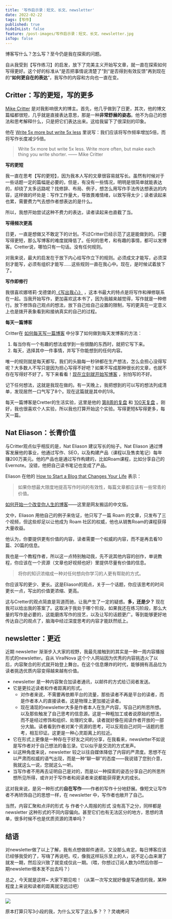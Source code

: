 ```yaml
---
title: '写作启示录：短文、长文、newsletter'
date: 2022-02-22
tags: [写作]
published: true
hideInList: false
feature: /post-images/写作启示录：短文、长文、newsletter.jpg
isTop: false
---
```


博客写什么？怎么写？至今仍是我在探索的问题。

<!--more-->

自从我受到【写作练习】的启发，放下了完美主义开始写文章，就一直在探索如何写得更好。这个好的标准从“是否把事情说清楚了”到“是否得到有效反馈”再到现在的“**如何更自在的表达**”，我写作的内容和方向也一直在变。



## Critter：写的更短，写的更多

[Mike Critter](http://critter.blog/) 是对我影响很大的博主。首先，他几乎做到了日更，其次，他的博文篇幅都很短，几乎就是直接表达意思，那是一种**非常舒展的姿态**。他不为自己的想法和思考解释什么，只是把它们表达出来。这给我留下了很深刻的印象。

他在  [Write 5x more but write 5x less](https://critter.blog/2020/10/02/write-5x-more-but-write-5x-less/)  里说写：我们应该将写作频率增加5倍，而将写作长度减少5倍。

> Write 5x more but write 5x less. Write more often, but make each thing you write shorter. 
> —— Mike Critter

**写的更短**

我一直在思考【写的更短】，因为我本人写的文章很容易就写长。虽然有时候对于一些话题一定的篇幅是必要的，但是，有没有一些情况，明明是很简单就能表达的，却绕了太多远路呢？找修辞、布局、例子，想怎么用写作手法传达想表达的内容，这样做的坏处是：写作工作量大，导致畏难情绪，以致写得太少；读者读起来也累，需要费力气去想作者想表达的是什么。

所以，我想开始尝试这种不费力的表达，读者读起来也直截了当。

**写得频次更高**

日更，一直是想做又不敢定下的计划。不过Critter已经示范了这是能做到的。只要写得更短，那么写博客的难度就降低了。任何的思考，和有趣的事情，都可以发博客。Cretter说，哪怕只有一句话。没有任何规则。

对我来说，最大的启发在于放下内心给写作立下的规则。必须成文才能写，必须深刻才能写，必须有组织才能写......这些规则一直在我心中。现在，是时候试着放下了。

**写作即修行**

我很喜欢娜塔莉·戈德堡的[《写出我心》](https://book.douban.com/subject/26822680/) ，这本书最大的特点是将写作和禅修联系在一起。当我开始写作，更加喜欢这本书了，因为我越来越觉得，写作就是一种修行。放下修饰自己观点的想法，放下自己给自己设置的限制，写的更真在一定意义上也是拨开表象看到和接纳真实的自己的过程。

**每天一篇博客**

Critter在 [如何每天写一篇博客](https://critter.blog/2021/12/09/how-to-write-a-blog-post-every-day/) 中分享了如何做到每天发博客的方法：
1.  每当你有一个有趣的想法或学到一些很酷的东西时，就把它写下来。
2.  每天，选择其中一件事情，并写下你能想到的任何内容。

唯一的规则就是每天都写。我们的头脑每一秒钟都在生产想法，怎么会担心没得写呢？大多数人不写只是因为担心写得不好吧？如果不写成那种很长的文章，也就不存在写得好不好了。写下来看看！[现在立刻就开始写博客](https://critter.blog/2020/12/24/just-start-a-dang-blog-already/) ，别怕写的不好。

记下任何想法，这就是我现在做的。有一天晚上，我把想到的可以写的想法列成清单，发现居然一口气写了8个。现在这篇就是其中的1/8。

每天一篇博客是Cretter的生活实验，这里是他的 [第8周的复盘](https://critter.blog/2020/09/28/2-months-of-daily-blogging/) 和 [100天复盘](https://critter.blog/2020/12/18/100-daily-blog-posts/) 。刚好，我也很喜欢个人实验，所以我也打算开始这个实验。写得更短&写得更多，每天一篇。


## Nat Eliason：长青价值

与Critter观点似乎相反的是，Nat Eliason 建议写长的帖子。Nat Eliason 通过博客发展他的事业，他通过写作、SEO，以及构建产品（课程以及售卖笔记）每年赚200万美元。他的产品也是通过写作构建的，比如Roam课程，比如分享自己的Evernote。没错，他把自己读书笔记也变成了产品。

Eliason 在他的 [How to Start a Blog that Changes Your Life](https://www.nateliason.com/blog/start-a-blog) 表示：

> 如果你想最大限度地提高写作时间的有效性，每篇文章都应该有一些常青的价值。

[如何开始一个改变你人生的博客](https://www.shenmezhidedu.com/jinri/haowen/4429.html)——这里是网友搬运的中文版。

文中，Eliason 用他自己的例子来佐证，他只写了一篇 Roam 的文章，只发布了三个视频，但这些却足以让他成为 Roam 社区的权威，他也从销售Roam的课程获得大量收益。

他认为，你要提供更有价值的内容，读者需要一个权威的内容，而不是再去看10篇、20篇的信息。

我也是一个教程作者，所以这一点特别触动我，先不说其他内容的创作，单说教程，你应该在一个资源（文章也好视频也好）里提供尽量有价值的信息。

> 将你的知识浓缩成一种对任何想向你学习的人更有帮助的方式。

你应该写的更少、更长。这是Eliason的观点，关于一个话题，你应该思考的时间更长一点，写出的价值更浓缩、更高。

这与Cretter的观点简直是背道而驰，让我产生了一定的疑惑。**多，还是少？** 现在我可以给出我的答案了。这取决于我处于哪个阶段，如果我还在练习阶段，那么大量的写作是必要的，这能磨炼写作的技艺，以及让写的话题更广。等到能够更好地传达自己的观点了，脑海中经过深度思考的内容才能跃然纸上。

## newsletter：更近

近期 newsletter 渐渐步入大家的视野，我最先接触到的其实是一种一周内容播报形式的newsletter。自从 ViralNova 这个个人网站因为优秀的内容挑选火了以后，内容聚合的形式就开始登上舞台。在这个信息爆炸的时代，能够拥有高品位为读者挑选优质内容变得越来越有价值。

- newsletter 是一种内容聚合加读者通讯，以邮件的方式给订阅者发送。
- 它是更拉近读者和作者距离的形式。
	- 对作者来说，不需要再依赖平台的流量，那些读者不再是平台的读者，而是作者本人的直接读者。这是物理上更加接近读者。
	- 现在涌现的newsletter大多是作者本人在生产内容，写自己的所思所想。以及那些触发了自己思考的信息源。这是一种粗加工或者说原始的想法，而不是经过修饰和组织、处理的文章。读者就好像在阅读作者开放的一部分大脑。读者看到作者对某个资源的思考，可以反观自己对同一话题的思考，相互印证。这更是一种心灵距离上的拉近。
- 它在形式上更像是一种存在于好友之间的分享，在我看来，newsletter不如说是写作者对于自己想法的备忘录。它以似乎是交流的方式发声。
- 以这种角度来说，newsletter 较之以往自媒体降低了内容的严肃度。思想不在以严肃而权威的语气出现，而是一种“聊一聊”的态度——我说错了您别介意，我就这么一说，您就这么一听。
- 当写作者不用再去证明自己是对的，而是以一种探索的姿态分享自己的所思所想所见所得，或许对于写作者和阅读者来说都能获得更大的成长。

这对我来说，是另一种形式的**自在写作**——作者的写作十分地舒展。像短文让写作者不再矫饰自己的思想一样，在 newsletter 中，写作者也敞开了自己。

当然，内容汇聚和点评的形式 与 作者个人周报的形式 没有高下之分，同样都是 newsletter 这种形式的不同内容偏向。甚至它们也有无法区分的地方，思想的清单，很多时候不也是优质资源的清单吗？

## 结语

对newsletter做了以上了解，我有点想做邮件通讯，又没那么肯定。每日博客应该已经够我受的了，写嗨了再说吧。哎，像我这样玩乐至上的人，说不定心血来潮了就发一期，然后没兴致了就变成仅此一期。（喂，你想过订阅人数为0然后你那一期newsletter根本发不出去吗？）

总之，今天就是这样~ 大家下期见啦！（从第一次写文就好像是写通信的我，某种程度上来说和读者的距离就没远过吧）

---

![](http://bpic.588ku.com/element_pic/17/07/31/2619e7fa2bb76ae676f409b2c2d8d4f5.jpg)

原本打算只写3小段的我，为什么又写了这么多？？？灵魂拷问